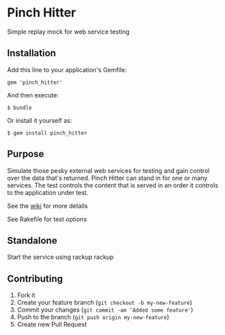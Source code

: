 # Pinch Hitter
Simple replay mock for web service testing

## Installation

Add this line to your application's Gemfile:

    gem 'pinch_hitter'

And then execute:

    $ bundle

Or install it yourself as:

    $ gem install pinch_hitter

## Purpose

Simulate those pesky external web services for testing and gain control over the data that's returned.  Pinch Hitter can stand in for one or many services.  The test controls the content that is served in an order it controls to the application under test.

See the [wiki](https://github.com/stevenjackson/pinch_hitter/wiki) for more details

See Rakefile for test options

## Standalone

Start the service using rackup
  rackup

## Contributing

1. Fork it
2. Create your feature branch (`git checkout -b my-new-feature`)
3. Commit your changes (`git commit -am 'Added some feature'`)
4. Push to the branch (`git push origin my-new-feature`)
5. Create new Pull Request
